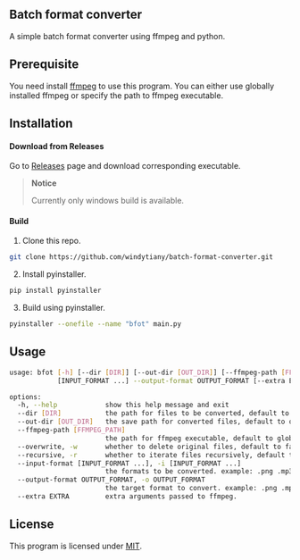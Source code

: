 ## Batch format converter

A simple batch format converter using ffmpeg and python.


## Prerequisite
You need install [ffmpeg](https://ffmpeg.org/) to use this program. You can either use globally installed ffmpeg or specify the path to ffmpeg executable.


## Installation

#### Download from Releases
Go to [Releases](https://github.com/windytiany/batch-format-converter/releases) page and download corresponding executable. 
> **Notice**
>
> Currently only windows build is available.

#### Build
1. Clone this repo.
```bash
git clone https://github.com/windytiany/batch-format-converter.git
```
2. Install pyinstaller.
```bash
pip install pyinstaller
```
3. Build using pyinstaller.
```bash
pyinstaller --onefile --name "bfot" main.py 
```


## Usage
```bash
usage: bfot [-h] [--dir [DIR]] [--out-dir [OUT_DIR]] [--ffmpeg-path [FFMPEG_PATH]] [--overwrite] [--recursive] --input-format 
            [INPUT_FORMAT ...] --output-format OUTPUT_FORMAT [--extra EXTRA]                                                            

options:
  -h, --help            show this help message and exit
  --dir [DIR]           the path for files to be converted, default to current directory.
  --out-dir [OUT_DIR]   the save path for converted files, default to original directory.
  --ffmpeg-path [FFMPEG_PATH]
                        the path for ffmpeg executable, default to globally installed ffmpeg.
  --overwrite, -w       whether to delete original files, default to false.
  --recursive, -r       whether to iterate files recursively, default to false.
  --input-format [INPUT_FORMAT ...], -i [INPUT_FORMAT ...]
                        the formats to be converted. example: .png .mp3 .mkv
  --output-format OUTPUT_FORMAT, -o OUTPUT_FORMAT
                        the target format to convert. example: .png .mp3 .mkv
  --extra EXTRA         extra arguments passed to ffmpeg.
```


## License
This program is licensed under [MIT](https://raw.githubusercontent.com/windytiany/batch-format-converter/refs/heads/main/LICENSE).
